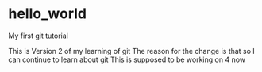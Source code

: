 # hello_world
My first git tutorial

This is Version 2 of my learning of git
The reason for the change is that so I can continue to learn about git
This is supposed to be working on 4 now
